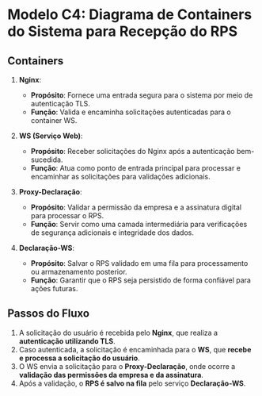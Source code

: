 # Modelo C4: Diagrama de Containers do Sistema para Recepção do RPS

## Containers

1. **Nginx**:
   - **Propósito**: Fornece uma entrada segura para o sistema por meio de autenticação TLS.
   - **Função**: Valida e encaminha solicitações autenticadas para o container WS.

2. **WS (Serviço Web)**:
   - **Propósito**: Receber solicitações do Nginx após a autenticação bem-sucedida.
   - **Função**: Atua como ponto de entrada principal para processar e encaminhar as solicitações para validações adicionais.

3. **Proxy-Declaração**:
   - **Propósito**: Validar a permissão da empresa e a assinatura digital para processar o RPS.
   - **Função**: Servir como uma camada intermediária para verificações de segurança adicionais e integridade dos dados.

4. **Declaração-WS**:
   - **Propósito**: Salvar o RPS validado em uma fila para processamento ou armazenamento posterior.
   - **Função**: Garantir que o RPS seja persistido de forma confiável para ações futuras.

## Passos do Fluxo

1. A solicitação do usuário é recebida pelo **Nginx**, que realiza a **autenticação utilizando TLS**.
2. Caso autenticada, a solicitação é encaminhada para o **WS**, que **recebe e processa a solicitação do usuário**.
3. O WS envia a solicitação para o **Proxy-Declaração**, onde ocorre a **validação das permissões da empresa e da assinatura**.
4. Após a validação, o **RPS é salvo na fila** pelo serviço **Declaração-WS**.
